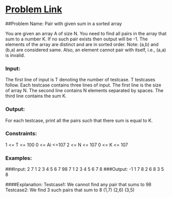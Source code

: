 # [Problem Link](https://practice.geeksforgeeks.org/problems/pair-with-given-sum-in-a-sorted-array/0)


##Problem Name: Pair with given sum in a sorted array

You are given an array A of size N. You need to find all pairs in the array that sum to a number K. If no such pair exists then output will be -1. The elements of the array are distinct and are in sorted order.
Note: (a,b) and (b,a) are considered same. Also, an element cannot pair with itself, i.e., (a,a) is invalid.

### Input:
The first line of input is T denoting the number of testcase. T testcases follow. Each testcase contains three lines of input. The first line is the size of array N. The second line contains N elements separated by spaces. The third line contains the sum K.

### Output:
For each testcase, print all the pairs such that there sum is equal to K.

### Constraints:
1 <= T <= 100
0 <= Ai <=107
2 <= N <= 107
0 <= K <= 107

### Examples:
###Input:
2
7
1 2 3 4 5 6 7
98
7
1 2 3 4 5 6 7
8
###Output:
-1
1 7 8
2 6 8
3 5 8

####Explanation:
Testcase1: We cannot find any pair that sums to 98
Testcase2: We find 3 such pairs that sum to 8 (1,7) (2,6) (3,5)